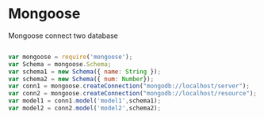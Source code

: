 Mongoose
========

Mongoose connect two database


```javascript

var mongoose = require('mongoose');
var Schema = mongoose.Schema;
var schema1 = new Schema({ name: String });
var schema2 = new Schema({ num: Number});
var conn1 = mongoose.createConnection("mongodb://localhost/server");
var conn2 = mongoose.createConnection("mongodb://localhost/resource");
var model1 = conn1.model('model1',schema1);
var model2 = conn2.model('model2',schema2);

```
